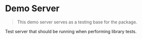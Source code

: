 # Demo Server

> This demo server serves as a testing base for the package.

Test server that should be running when performing library tests.
